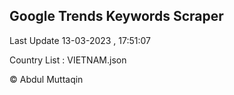 

## Google Trends Keywords Scraper 
 
Last Update 13-03-2023 , 17:51:07

Country List :
VIETNAM.json



© Abdul Muttaqin 

